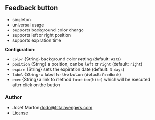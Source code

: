 ## Feedback button

- singleton
- universal usage
- supports background-color change
- supports left or right position
- supports expiration time

__Configuration__:

- `color` {String} background color setting (default: `#333`)
- `position` {String} a position, can be `left` or `right` (default: `right`)
- `expire` {String} sets the expiration date (default: `3 days`)
- `label` {String} a label for the button (default: `Feedback`)
- `exec` {String} a link to method `function(hide)` which will be executed after click on the button

### Author

- Jozef Marton <dodo@totalavengers.com>
- [License](https://www.totaljs.com/license/)